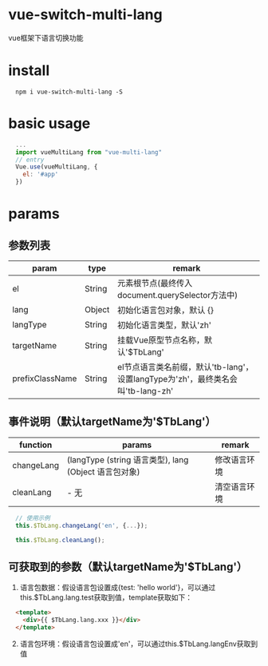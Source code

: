 # vue-switch-multi-lang
vue框架下语言切换功能

# install
```
  npm i vue-switch-multi-lang -S
```

# basic usage
```javascript
  ...
  import vueMultiLang from "vue-multi-lang"
  // entry
  Vue.use(vueMultiLang, {
    el: '#app'
  })
```

# params
## 参数列表
|      param      |  type  | remark |
|  -------------  | ------ | ------ |
| el              | String | 元素根节点(最终传入document.querySelector方法中) |
| lang            | Object | 初始化语言包对象，默认 {} |
| langType        | String | 初始化语言类型，默认'zh' |
| targetName      | String | 挂载Vue原型节点名称，默认'$TbLang' |
| prefixClassName | String | el节点语言类名前缀，默认'tb-lang'，设置langType为'zh'，最终类名会叫'tb-lang-zh' |

## 事件说明（默认targetName为'$TbLang'）
|   function      |  params  | remark |
|  -------------  | ------   | ------ |
| changeLang      | (langType (string 语言类型), lang (Object 语言包对象) | 修改语言环境 |
| cleanLang       | - 无     | 清空语言环境 |

```javascript
  // 使用示例
  this.$TbLang.changeLang('en', {...});

  this.$TbLang.cleanLang();
```

## 可获取到的参数（默认targetName为'$TbLang'）
1. 语言包数据：假设语言包设置成{test: 'hello world'}，可以通过this.$TbLang.lang.test获取到值，template获取如下：
```html
  <template>
    <div>{{ $TbLang.lang.xxx }}</div>
  </template>
```
2. 语言包环境：假设语言包设置成'en'，可以通过this.$TbLang.langEnv获取到值
